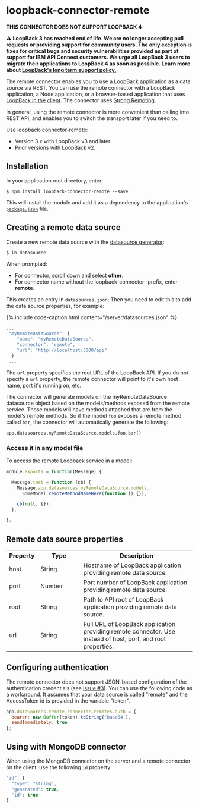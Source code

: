 # loopback-connector-remote

**THIS CONNECTOR DOES NOT SUPPORT LOOPBACK 4**

**⚠️ LoopBack 3 has reached end of life. We are no longer accepting pull requests or providing 
support for community users. The only exception is fixes for critical bugs and security 
vulnerabilities provided as part of support for IBM API Connect customers.
We urge all LoopBack 3 users to migrate their applications to LoopBack 4 as soon as possible. 
Learn more about
<a href="https://loopback.io/doc/en/contrib/Long-term-support.html">LoopBack's long term support policy.</a>**

The remote connector enables you to use a LoopBack application as a data source via REST.
You can use the remote connector with a LoopBack application, a Node application, or a browser-based application that uses [LoopBack in the client](LoopBack-in-the-client.html).
The connector uses [Strong Remoting](Strong-Remoting.html).

In general, using the remote connector is more convenient than calling into REST API, and enables you to switch the transport later if you need to.

Use loopback-connector-remote:

- Version 3.x with LoopBack v3 and later.
- Prior versions with LoopBack v2.

## Installation

In your application root directory, enter:

```shell
$ npm install loopback-connector-remote --save
```

This will install the module and add it as a dependency to the application's [`package.json`](http://loopback.io/doc/en/lb3/package.json.html) file.

## Creating a remote data source

Create a new remote data source with the [datasource generator](http://loopback.io/doc/en/lb3/Data-source-generator.html):

```shell
$ lb datasource
```

When prompted:

* For connector, scroll down and select **other**.
* For connector name without the loopback-connector- prefix, enter **remote**.

This creates an entry in `datasources.json`; Then you need to edit this to add the data source properties, for example:

{% include code-caption.html content="/server/datasources.json" %}
```javascript
...
 "myRemoteDataSource": {
    "name": "myRemoteDataSource",
    "connector": "remote",
    "url": "http://localhost:3000/api"
  }
 ...
```

The `url` property specifies the root URL of the LoopBack API.
If you do not specify a `url` property, the remote connector will point to it's own host name, port it's running on, etc.

The connector will generate models on the myRemoteDataSource datasource object based on the models/methods exposed from the remote service.  Those models will have methods attached that are
from the model's remote methods.  So if the model `foo` exposes a remote method called `bar`,
the connector will automatically generate the following:

`app.datasources.myRemoteDataSource.models.foo.bar()`

### Access it in any model file

To access the remote Loopback service in a model:

```javascript
module.exports = function(Message) {

  Message.test = function (cb) {
    Message.app.datasources.myRemoteDataSource.models.
      SomeModel.remoteMethodNameHere(function () {});

    cb(null, {});
  };

};
```

## Remote data source properties

<table>
  <tbody>
    <tr>
      <th>Property</th>
      <th width="100">Type</th>
      <th>Description</th>
    </tr>
    <tr>
      <td>host</td>
      <td>String</td>
      <td>Hostname of <span>LoopBack</span> application <span>providing remote data source.</span></td>
    </tr>
    <tr>
      <td>port</td>
      <td>Number</td>
      <td>Port number of <span>LoopBack</span> application providing remote <span>data source</span>.</td>
    </tr>
    <tr>
      <td>root</td>
      <td>String</td>
      <td>Path to API root of <span>LoopBack application providing remote <span>data source</span>.</span></td>
    </tr>
    <tr>
      <td>url</td>
      <td>String</td>
      <td>Full URL of <span>LoopBack application providing remote connector.
        Use instead of host, port, and root properties.</span>
      </td>
    </tr>
  </tbody>
</table>

## Configuring authentication

The remote connector does not support JSON-based configuration of the authentication credentials (see [issue #3](https://github.com/strongloop/loopback-connector-remote/issues/3)).
You can use the following code as a workaround. It assumes that your data source is called "remote" and the AccessToken id is provided in the variable "token".

```javascript
app.dataSources.remote.connector.remotes.auth = {
  bearer: new Buffer(token).toString('base64'),
  sendImmediately: true
};
```

## Using with MongoDB connector

When using the MongoDB connector on the server and a remote connector on the client,
use the following `id` property:

```javascript
"id": {
  "type": "string",
  "generated": true,
  "id": true
}
```
